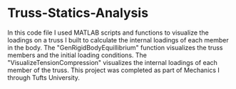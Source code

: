 # Truss-Statics-Analysis
In this code file I used MATLAB scripts and functions to visualize the loadings on a truss I built to calculate the internal loadings of each member in the body. The "GenRigidBodyEquillibrium" function visualizes the truss members and the initial loading conditions. The "VisualizeTensionCompression" visualizes the internal loadings of each member of the truss. 
This project was completed as part of Mechanics I through Tufts University. 
